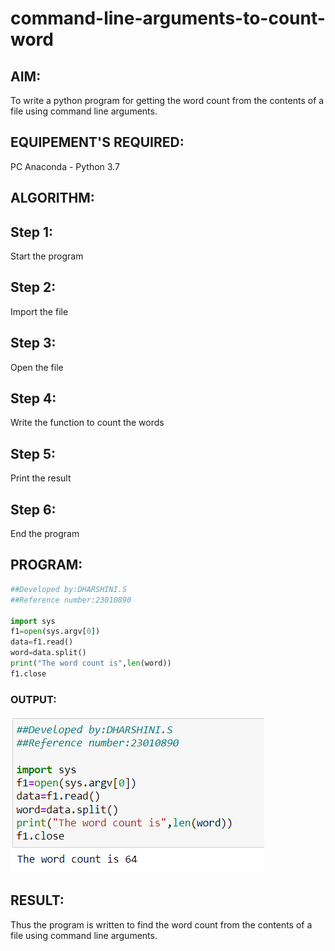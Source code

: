 # command-line-arguments-to-count-word
## AIM:
To write a python program for getting the word count from the contents of a file using command line arguments.
## EQUIPEMENT'S REQUIRED: 
PC
Anaconda - Python 3.7
## ALGORITHM: 
## Step 1:
Start the program

## Step 2:
Import the file

## Step 3:
Open the file

## Step 4:
Write the function to count the words

## Step 5:
Print the result

## Step 6:
End the program

## PROGRAM:
```python
##Developed by:DHARSHINI.S
##Reference number:23010890

import sys
f1=open(sys.argv[0])
data=f1.read()
word=data.split()
print("The word count is",len(word))
f1.close
```
### OUTPUT:
![output](./COMMAND%20LINE%20(2).png)


## RESULT:
Thus the program is written to find the word count from the contents of a file using command line arguments.
